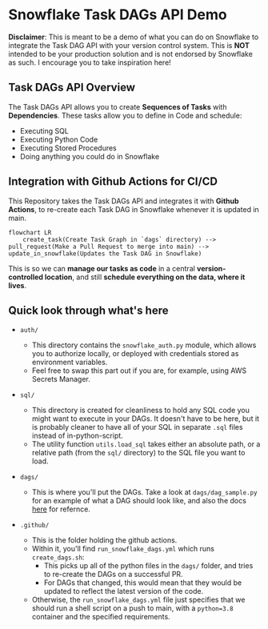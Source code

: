 # Snowflake Task DAGs API Demo

**Disclaimer**: This is meant to be a demo of what you can do on Snowflake to integrate the Task DAG API with your version control system. This is **NOT** intended to be your production solution and is not endorsed by Snowflake as such. I encourage you to take inspiration here!

## Task DAGs API Overview

The Task DAGs API allows you to create **Sequences of Tasks** with **Dependencies**. These tasks allow you to define in Code and schedule:

- Executing SQL
- Executing Python Code
- Executing Stored Procedures
- Doing anything you could do in Snowflake

## Integration with Github Actions for CI/CD

This Repository takes the Task DAGs API and integrates it with **Github Actions**, to re-create each Task DAG in Snowflake whenever it is updated in main.

```mermaid
flowchart LR
    create_task(Create Task Graph in `dags` directory) --> pull_request(Make a Pull Request to merge into main) --> update_in_snowflake(Updates the Task DAG in Snowflake)
```

This is so we can **manage our tasks as code** in a central **version-controlled location**, and still **schedule everything on the data, where it lives**.

## Quick look through what's here

- `auth/`
    - This directory contains the `snowflake_auth.py` module, which allows you to authorize locally, or deployed with credentials stored as environment variables.
    - Feel free to swap this part out if you are, for example, using AWS Secrets Manager.

- `sql/`
    - This directory is created for cleanliness to hold any SQL code you might want to execute in your DAGs. It doesn't have to be here, but it is probably cleaner to have all of your SQL in separate `.sql` files instead of in-python-script.
    - The utility function `utils.load_sql` takes either an absolute path, or a relative path (from the `sql/` directory) to the SQL file you want to load.

- `dags/`
    - This is where you'll put the DAGs. Take a look at `dags/dag_sample.py` for an example of what a DAG should look like, and also the docs [here](https://docs.snowflake.com/en/developer-guide/snowflake-python-api/snowflake-python-managing-tasks#creating-a-task-graph) for refernce.

- `.github/`
    - This is the folder holding the github actions.
    - Within it, you'll find `run_snowflake_dags.yml` which runs `create_dags.sh`:
        - This picks up all of the python files in the `dags/` folder, and tries to re-create the DAGs on a successful PR.
        - For DAGs that changed, this would mean that they would be updated to reflect the latest version of the code.
    - Otherwise, the `run_snowflake_dags.yml` file just specifies that we should run a shell script on a push to main, with a `python=3.8` container and the specified requirements.
        





